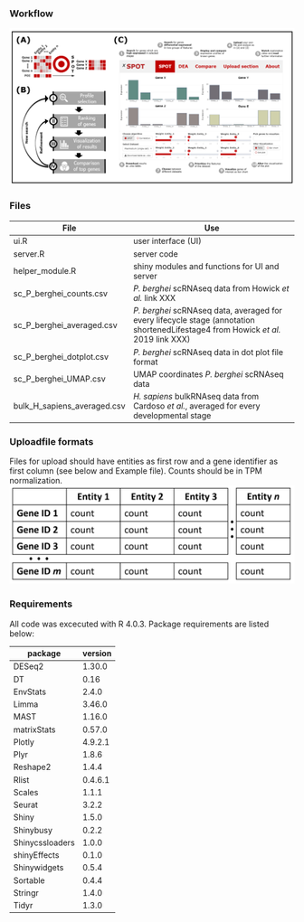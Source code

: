 ### Workflow
![](Figures/Figure1.PNG)


### Files

File | Use
--- | ---
ui.R | user interface (UI)
server.R | server code
helper_module.R | shiny modules and functions for UI and server
sc_P_berghei_counts.csv | *P. berghei* scRNAseq data from Howick *et al.* link XXX
sc_P_berghei_averaged.csv | *P. berghei* scRNAseq data, averaged for every lifecycle stage (annotation shortenedLifestage4 from Howick *et al.* 2019 link XXX)
sc_P_berghei_dotplot.csv | *P. berghei* scRNAseq data in dot plot file format 
sc_P_berghei_UMAP.csv | UMAP coordinates *P. berghei* scRNAseq data
bulk_H_sapiens_averaged.csv | *H. sapiens* bulkRNAseq data from Cardoso *et al.*, averaged for every developmental stage 


### Uploadfile formats

Files for upload should have entities as first row and a gene identifier as first column (see below and Example file). Counts should be in TPM normalization.
![](Figures/Figure2.PNG)

### Requirements

All code was excecuted with R 4.0.3. Package requirements are listed below:

package | version
--- | ---
DESeq2	| 1.30.0
DT	| 0.16
EnvStats	| 2.4.0
Limma| 3.46.0
MAST	| 1.16.0
matrixStats	| 0.57.0
Plotly	| 4.9.2.1
Plyr	| 1.8.6
Reshape2	| 1.4.4
Rlist| 	0.4.6.1
Scales	| 1.1.1
Seurat	| 3.2.2
Shiny	| 1.5.0
Shinybusy	| 0.2.2
Shinycssloaders	| 1.0.0
shinyEffects	| 0.1.0
Shinywidgets	| 0.5.4
Sortable	| 0.4.4
Stringr	| 1.4.0
Tidyr	| 1.3.0



